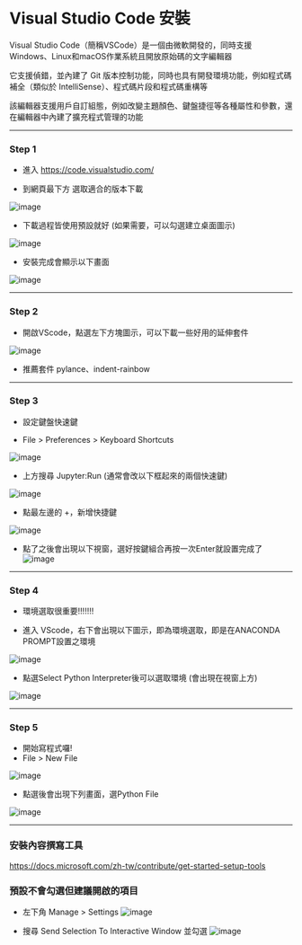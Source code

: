 # Visual Studio Code 安裝

Visual Studio Code（簡稱VSCode）是一個由微軟開發的，同時支援Windows、Linux和macOS作業系統且開放原始碼的文字編輯器

它支援偵錯，並內建了 Git 版本控制功能，同時也具有開發環境功能，例如程式碼補全（類似於 IntelliSense）、程式碼片段和程式碼重構等

該編輯器支援用戶自訂組態，例如改變主題顏色、鍵盤捷徑等各種屬性和參數，還在編輯器中內建了擴充程式管理的功能

----

### Step 1

- 進入 https://code.visualstudio.com/

- 到網頁最下方 選取適合的版本下載

![image](https://user-images.githubusercontent.com/101647060/176836175-2439e5d2-3be0-4cf1-a33e-1b4c8d698be6.png)


- 下載過程皆使用預設就好 (如果需要，可以勾選建立桌面圖示)   

![image](https://user-images.githubusercontent.com/101647060/176836314-4adb2134-8e3e-43f4-bab1-8a51a173c8af.png)

- 安裝完成會顯示以下畫面

![image](https://user-images.githubusercontent.com/101647060/176836378-bb6a3ce8-5950-4c79-a316-f0964e748ba3.png)

----

### Step 2

- 開啟VScode，點選左下方塊圖示，可以下載一些好用的延伸套件

![image](https://user-images.githubusercontent.com/101647060/176839428-1adda30d-7394-436c-87b4-9c39a241c696.png)

- 推薦套件 pylance、indent-rainbow

----

### Step 3

- 設定鍵盤快速鍵 

- File > Preferences > Keyboard Shortcuts

![image](https://user-images.githubusercontent.com/101647060/176839944-0fdfa583-debe-4ba0-852a-d421af32f95f.png)

- 上方搜尋 Jupyter:Run (通常會改以下框起來的兩個快速鍵)

![image](https://user-images.githubusercontent.com/101647060/176840212-4207db2e-3134-49a9-8674-012fe997a6f5.png)


- 點最左邊的 +，新增快捷鍵

![image](https://user-images.githubusercontent.com/101647060/176841455-f5661b4c-5755-436c-a657-3fc37ebe5d90.png)

- 點了之後會出現以下視窗，選好按鍵組合再按一次Enter就設置完成了
![image](https://user-images.githubusercontent.com/101647060/176841326-69afe736-81b7-4e45-acc3-a00d085908ed.png)

----

### Step 4

- 環境選取很重要!!!!!!!

- 進入 VScode，右下會出現以下圖示，即為環境選取，即是在ANACONDA PROMPT設置之環境

![image](https://user-images.githubusercontent.com/101647060/176841850-f9ce171b-ad89-4dc5-a3b5-8592ffc1fa13.png)

- 點選Select Python Interpreter後可以選取環境 (會出現在視窗上方)

![image](https://user-images.githubusercontent.com/101647060/176842238-ab8eca13-ab50-4d34-a8eb-c87a89e76690.png)


----

### Step 5

- 開始寫程式囉!
- File > New File

![image](https://user-images.githubusercontent.com/101647060/176842347-31515346-9c4f-4f8c-b18d-e4d4d07913b5.png)

- 點選後會出現下列畫面，選Python File

![image](https://user-images.githubusercontent.com/101647060/176842609-be8ad697-09bc-4eeb-b593-051c546935c0.png)


--------
### 安裝內容撰寫工具
https://docs.microsoft.com/zh-tw/contribute/get-started-setup-tools



### 預設不會勾選但建議開啟的項目

- 左下角 Manage > Settings
![image](https://user-images.githubusercontent.com/101647060/182562598-804b731f-2156-4857-8973-96c3d0c8284f.png)

- 搜尋 Send Selection To Interactive Window 並勾選
![image](https://user-images.githubusercontent.com/101647060/182562857-825f81c7-6061-4632-8f26-cb4939e63d06.png)




